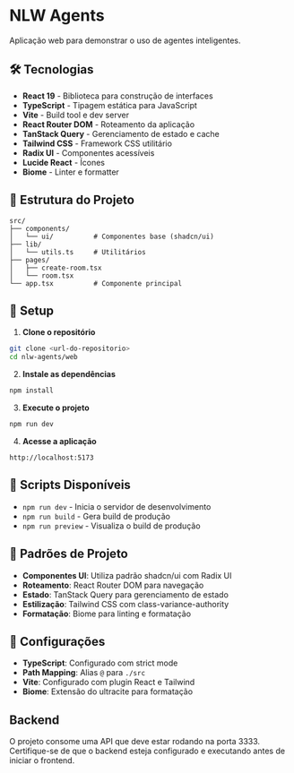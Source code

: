 # NLW Agents

Aplicação web para demonstrar o uso de agentes inteligentes.

## 🛠️ Tecnologias

- **React 19** - Biblioteca para construção de interfaces
- **TypeScript** - Tipagem estática para JavaScript
- **Vite** - Build tool e dev server
- **React Router DOM** - Roteamento da aplicação
- **TanStack Query** - Gerenciamento de estado e cache
- **Tailwind CSS** - Framework CSS utilitário
- **Radix UI** - Componentes acessíveis
- **Lucide React** - Ícones
- **Biome** - Linter e formatter

## 📁 Estrutura do Projeto

```
src/
├── components/
│   └── ui/          # Componentes base (shadcn/ui)
├── lib/
│   └── utils.ts     # Utilitários
├── pages/
│   ├── create-room.tsx
│   └── room.tsx
└── app.tsx          # Componente principal
```

## 🚀 Setup

1. **Clone o repositório**
```bash
git clone <url-do-repositorio>
cd nlw-agents/web
```

2. **Instale as dependências**
```bash
npm install
```

3. **Execute o projeto**
```bash
npm run dev
```

4. **Acesse a aplicação**
```
http://localhost:5173
```

## 📜 Scripts Disponíveis

- `npm run dev` - Inicia o servidor de desenvolvimento
- `npm run build` - Gera build de produção
- `npm run preview` - Visualiza o build de produção

## 🎨 Padrões de Projeto

- **Componentes UI**: Utiliza padrão shadcn/ui com Radix UI
- **Roteamento**: React Router DOM para navegação
- **Estado**: TanStack Query para gerenciamento de estado
- **Estilização**: Tailwind CSS com class-variance-authority
- **Formatação**: Biome para linting e formatação

## 🔧 Configurações

- **TypeScript**: Configurado com strict mode
- **Path Mapping**: Alias `@` para `./src`
- **Vite**: Configurado com plugin React e Tailwind
- **Biome**: Extensão do ultracite para formatação 

## Backend
O projeto consome uma API que deve estar rodando na porta 3333. Certifique-se de que o backend esteja configurado e executando antes de iniciar o frontend.